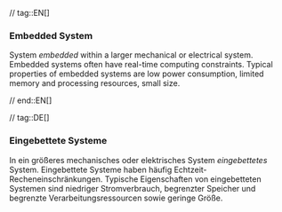 // tag::EN[]
### Embedded System

System _embedded_ within a larger mechanical or electrical system. Embedded systems often
have real-time computing constraints. Typical properties of embedded systems are low power consumption,
limited memory and processing resources, small size.

// end::EN[]

// tag::DE[]
### Eingebettete Systeme

In ein größeres mechanisches oder elektrisches System *eingebettetes*
System. Eingebettete Systeme haben häufig
Echtzeit-Recheneinschränkungen. Typische Eigenschaften von
eingebetteten Systemen sind niedriger
Stromverbrauch, begrenzter Speicher und begrenzte
Verarbeitungsressourcen sowie geringe Größe.
